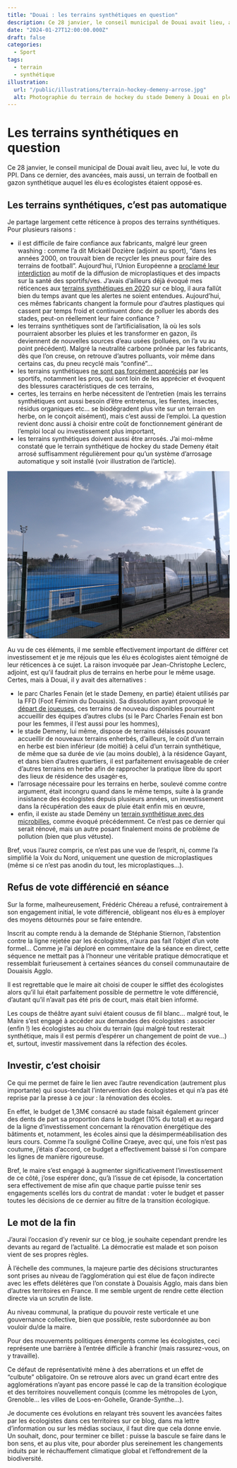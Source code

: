 ```yaml
---
title: "Douai : les terrains synthétiques en question"
description: Ce 28 janvier, le conseil municipal de Douai avait lieu, avec lui, le vote du PPI avec un gazon synthétique auquel les élu·es écologistes étaient opposé·es.
date: "2024-01-27T12:00:00.000Z"
draft: false
categories:
  - Sport
tags:
  - terrain
  - synthétique
illustration:
  url: "/public/illustrations/terrain-hockey-demeny-arrose.jpg"
  alt: Photographie du terrain de hockey du stade Demeny à Douai en pleine séance d’arrosage
---
```


# Les terrains synthétiques en question

Ce 28 janvier, le conseil municipal de Douai avait lieu, avec lui, le vote du PPI. Dans ce dernier, des avancées, mais aussi, un terrain de football en gazon synthétique auquel les élu·es écologistes étaient opposé·es.

## Les terrains synthétiques, c’est pas automatique

Je partage largement cette réticence à propos des terrains synthétiques. Pour plusieurs raisons :

- il est difficile de faire confiance aux fabricants, malgré leur green washing : comme l’a dit Mickaël Dozière (adjoint au sport), “dans les années 2000, on trouvait bien de recycler les pneus pour faire des terrains de football”. Aujourd’hui, l’Union Européenne a [proclamé leur interdiction](https://france3-regions.francetvinfo.fr/centre-val-de-loire/loiret/sport-on-vous-explique-pourquoi-les-pelouses-synthetiques-a-base-de-microplastiques-c-est-termine-2863817.html) au motif de la diffusion de microplastiques et des impacts sur la santé des sportifs/ves. J’avais d’ailleurs déjà évoqué mes réticences aux [terrains synthétiques en 2020](./pour-une-politique-demographique-ecologique-en-france) sur ce blog, il aura fallût bien du temps avant que les alertes ne soient entendues. Aujourd’hui, ces mêmes fabricants changent la formule pour d’autres plastiques qui cassent par temps froid et continuent donc de polluer les abords des stades, peut-on réellement leur faire confiance ?
- les terrains synthétiques sont de l’artificialisation, là où les sols pourraient absorber les pluies et les transformer en gazon, ils deviennent de nouvelles sources d’eau usées (polluées, on l’a vu au point précédent). Malgré la neutralité carbone prônée par les fabricants, dès que l’on creuse, on retrouve d’autres polluants, voir même dans certains cas, du pneu recyclé mais “confiné”…
- les terrains synthétiques [ne sont pas forcément appréciés](https://www.lamontagne.fr/clermont-ferrand-63000/asm-clermont/asm-un-synthetique-pas-sympathique_12659228/) par les sportifs, notamment les pros, qui sont loin de les apprécier et évoquent des blessures caractéristiques de ces terrains,
- certes, les terrains en herbe nécessitent de l’entretien (mais les terrains synthétiques ont aussi besoin d’être entretenus, les fientes, insectes, résidus organiques etc… se biodégradent plus vite sur un terrain en herbe, on le conçoit aisément), mais c’est aussi de l’emploi. La question revient donc aussi à choisir entre coût de fonctionnement générant de l’emploi local ou investissement plus important,
- les terrains synthétiques doivent aussi être arrosés. J’ai moi-même constaté que le terrain synthétique de hockey du stade Demeny était arrosé suffisamment régulièrement pour qu’un système d’arrosage automatique y soit installé (voir illustration de l’article).

![Photographie du terrain de hockey du stade Demeny à Douai en pleine séance d’arrosage](/public/illustrations/terrain-hockey-demeny-arrose.jpg)

Au vu de ces éléments, il me semble effectivement important de différer cet investissement et je me réjouis que les élu·es écologistes aient témoigné de leur réticences à ce sujet. La raison invoquée par Jean-Christophe Leclerc, adjoint, est qu’il faudrait plus de terrains en herbe pour le même usage. Certes, mais à Douai, il y avait des alternatives :

- le parc Charles Fenain (et le stade Demeny, en partie) étaient utilisés par la FFD (Foot Féminin du Douaisis). Sa dissolution ayant provoqué le [départ de joueuses](https://www.lavoixdunord.fr/1353924/article/2023-07-19/football-une-soixantaine-de-filles-du-foot-feminin-douai-rejoignent-l-es-lambres), ces terrains de nouveau disponibles pourraient accueillir des équipes d’autres clubs (si le Parc Charles Fenain est bon pour les femmes, il l’est aussi pour les hommes),
- le stade Demeny, lui même, dispose de terrains délaissés pouvant accueillir de nouveaux terrains enherbés, d’ailleurs, le coût d’un terrain en herbe est bien inférieur (de moitié) à celui d’un terrain synthétique, de même que sa durée de vie (au moins double),
  à la résidence Gayant, et dans bien d’autres quartiers, il est parfaitement envisageable de créer d’autres terrains en herbe afin de rapprocher la pratique libre du sport des lieux de résidence des usagèr·es,
- l’arrosage nécessaire pour les terrains en herbe, soulevé comme contre argument, était incongru quand dans le même temps, suite à la grande insistance des écologistes depuis plusieurs années, un investissement dans la récupération des eaux de pluie était enfin mis en œuvre,
- enfin, il existe au stade Demény un [terrain synthétique avec des microbilles](https://youtube.com/shorts/6OQEj3c9E5A?si=isdk6xwEEpQnchp8), comme évoqué précédemment. Ce n’est pas ce dernier qui serait rénové, mais un autre posant finalement moins de problème de pollution (bien que plus vétuste).

Bref, vous l’aurez compris, ce n’est pas une vue de l’esprit, ni, comme l’a simplifié la Voix du Nord, uniquement une question de microplastiques (même si ce n’est pas anodin du tout, les microplastiques…).

## Refus de vote différencié en séance

Sur la forme, malheureusement, Frédéric Chéreau a refusé, contrairement à son engagement initial, le vote différencié, obligeant nos élu·es à employer des moyens détournés pour se faire entendre.

Inscrit au compte rendu à la demande de Stéphanie Stiernon, l’abstention contre la ligne rejetée par les écologistes, n’aura pas fait l’objet d’un vote formel… Comme je l’ai déploré en commentaire de la séance en direct, cette séquence ne mettait pas à l’honneur une véritable pratique démocratique et ressemblait furieusement à certaines séances du conseil communautaire de Douaisis Agglo.

Il est regrettable que le maire ait choisi de couper le sifflet des écologistes alors qu’il lui était parfaitement possible de permettre le vote différencié, d’autant qu’il n’avait pas été pris de court, mais était bien informé.

Les coups de théâtre ayant suivi étaient cousus de fil blanc… malgré tout, le Maire s’est engagé à accéder aux demandes des écologistes : associer (enfin !) les écologistes au choix du terrain (qui malgré tout resterait synthétique, mais il est permis d’espérer un changement de point de vue…) et, surtout, investir massivement dans la réfection des écoles.

## Investir, c’est choisir

Ce qui me permet de faire le lien avec l’autre revendication (autrement plus importante) qui sous-tendait l’intervention des écologistes et qui n’a pas été reprise par la presse à ce jour : la rénovation des écoles.

En effet, le budget de 1,3M€ consacré au stade faisait également grincer des dents de part sa proportion dans le budget (10% du total) et au regard de la ligne d’investissement concernant la rénovation énergétique des bâtiments et, notamment, les écoles ainsi que la désimperméabilisation des leurs cours. Comme l’a souligné Colline Craeye, avec qui, une fois n’est pas coutume, j’étais d’accord, ce budget a effectivement baissé si l’on compare les lignes de manière rigoureuse.

Bref, le maire s’est engagé à augmenter significativement l’investissement de ce côté, j’ose espérer donc, qu’à l’issue de cet épisode, la concertation sera effectivement de mise afin que chaque partie puisse tenir ses engagements scellés lors du contrat de mandat : voter le budget et passer toutes les décisions de ce dernier au filtre de la transition écologique.

## Le mot de la fin

J’aurai l’occasion d’y revenir sur ce blog, je souhaite cependant prendre les devants au regard de l’actualité. La démocratie est malade et son poison vient de ses propres règles.

À l’échelle des communes, la majeure partie des décisions structurantes sont prises au niveau de l’agglomération qui est élue de façon indirecte avec les effets délétères que l’on constate à Douaisis Agglo, mais dans bien d’autres territoires en France. Il me semble urgent de rendre cette élection directe via un scrutin de liste.

Au niveau communal, la pratique du pouvoir reste verticale et une gouvernance collective, bien que possible, reste subordonnée au bon vouloir du/de la maire.

Pour des mouvements politiques émergents comme les écologistes, ceci représente une barrière à l’entrée difficile à franchir (mais rassurez-vous, on y travaille).

Ce défaut de représentativité mène à des aberrations et un effet de “culbute” obligatoire. On se retrouve alors avec un grand écart entre des agglomérations n’ayant pas encore passé le cap de la transition écologique et des territoires nouvellement conquis (comme les métropoles de Lyon, Grenoble… les villes de Loos-en-Gohelle, Grande-Synthe…).

Je documente ces évolutions en relayant très souvent les avancées faites par les écologistes dans ces territoires sur ce blog, dans ma lettre d’information ou sur les médias sociaux, il faut dire que cela donne envie. Un souhait, donc, pour terminer ce billet : puisse la bascule se faire dans le bon sens, et au plus vite, pour aborder plus sereinement les changements induits par le réchauffement climatique global et l’effondrement de la biodiversité.
